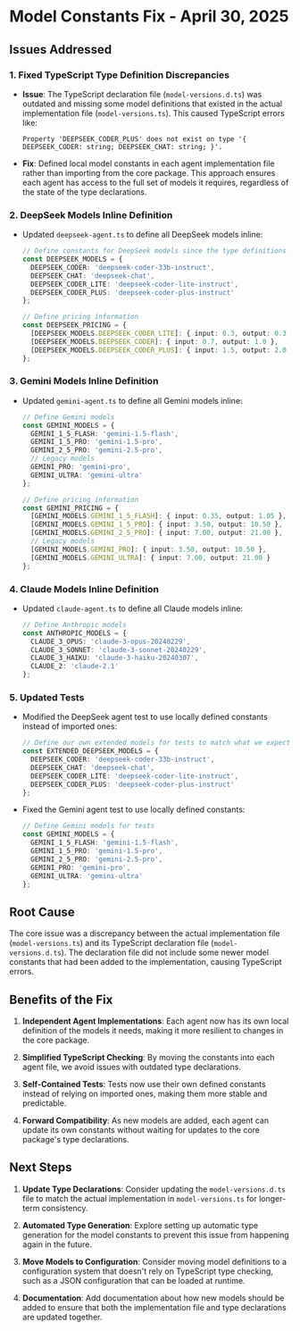 # Model Constants Fix - April 30, 2025

## Issues Addressed

### 1. Fixed TypeScript Type Definition Discrepancies

- **Issue**: The TypeScript declaration file (`model-versions.d.ts`) was outdated and missing some model definitions that existed in the actual implementation file (`model-versions.ts`). This caused TypeScript errors like:
  ```
  Property 'DEEPSEEK_CODER_PLUS' does not exist on type '{ DEEPSEEK_CODER: string; DEEPSEEK_CHAT: string; }'.
  ```

- **Fix**: Defined local model constants in each agent implementation file rather than importing from the core package. This approach ensures each agent has access to the full set of models it requires, regardless of the state of the type declarations.

### 2. DeepSeek Models Inline Definition

- Updated `deepseek-agent.ts` to define all DeepSeek models inline:
  ```typescript
  // Define constants for DeepSeek models since the type definitions might be outdated
  const DEEPSEEK_MODELS = {
    DEEPSEEK_CODER: 'deepseek-coder-33b-instruct',
    DEEPSEEK_CHAT: 'deepseek-chat',
    DEEPSEEK_CODER_LITE: 'deepseek-coder-lite-instruct',
    DEEPSEEK_CODER_PLUS: 'deepseek-coder-plus-instruct'
  };
  
  // Define pricing information
  const DEEPSEEK_PRICING = {
    [DEEPSEEK_MODELS.DEEPSEEK_CODER_LITE]: { input: 0.3, output: 0.3 },
    [DEEPSEEK_MODELS.DEEPSEEK_CODER]: { input: 0.7, output: 1.0 },
    [DEEPSEEK_MODELS.DEEPSEEK_CODER_PLUS]: { input: 1.5, output: 2.0 }
  };
  ```

### 3. Gemini Models Inline Definition

- Updated `gemini-agent.ts` to define all Gemini models inline:
  ```typescript
  // Define Gemini models 
  const GEMINI_MODELS = {
    GEMINI_1_5_FLASH: 'gemini-1.5-flash',
    GEMINI_1_5_PRO: 'gemini-1.5-pro',
    GEMINI_2_5_PRO: 'gemini-2.5-pro',
    // Legacy models
    GEMINI_PRO: 'gemini-pro',
    GEMINI_ULTRA: 'gemini-ultra'
  };
  
  // Define pricing information
  const GEMINI_PRICING = {
    [GEMINI_MODELS.GEMINI_1_5_FLASH]: { input: 0.35, output: 1.05 },
    [GEMINI_MODELS.GEMINI_1_5_PRO]: { input: 3.50, output: 10.50 },
    [GEMINI_MODELS.GEMINI_2_5_PRO]: { input: 7.00, output: 21.00 },
    // Legacy models
    [GEMINI_MODELS.GEMINI_PRO]: { input: 3.50, output: 10.50 },
    [GEMINI_MODELS.GEMINI_ULTRA]: { input: 7.00, output: 21.00 }
  };
  ```

### 4. Claude Models Inline Definition

- Updated `claude-agent.ts` to define all Claude models inline:
  ```typescript
  // Define Anthropic models
  const ANTHROPIC_MODELS = {
    CLAUDE_3_OPUS: 'claude-3-opus-20240229',
    CLAUDE_3_SONNET: 'claude-3-sonnet-20240229',
    CLAUDE_3_HAIKU: 'claude-3-haiku-20240307',
    CLAUDE_2: 'claude-2.1'
  };
  ```

### 5. Updated Tests

- Modified the DeepSeek agent test to use locally defined constants instead of imported ones:
  ```typescript
  // Define our own extended models for tests to match what we expect from the implementation
  const EXTENDED_DEEPSEEK_MODELS = {
    DEEPSEEK_CODER: 'deepseek-coder-33b-instruct',
    DEEPSEEK_CHAT: 'deepseek-chat',
    DEEPSEEK_CODER_LITE: 'deepseek-coder-lite-instruct',
    DEEPSEEK_CODER_PLUS: 'deepseek-coder-plus-instruct'
  };
  ```

- Fixed the Gemini agent test to use locally defined constants:
  ```typescript
  // Define Gemini models for tests
  const GEMINI_MODELS = {
    GEMINI_1_5_FLASH: 'gemini-1.5-flash',
    GEMINI_1_5_PRO: 'gemini-1.5-pro',
    GEMINI_2_5_PRO: 'gemini-2.5-pro',
    GEMINI_PRO: 'gemini-pro',
    GEMINI_ULTRA: 'gemini-ultra'
  };
  ```

## Root Cause

The core issue was a discrepancy between the actual implementation file (`model-versions.ts`) and its TypeScript declaration file (`model-versions.d.ts`). The declaration file did not include some newer model constants that had been added to the implementation, causing TypeScript errors.

## Benefits of the Fix

1. **Independent Agent Implementations**: Each agent now has its own local definition of the models it needs, making it more resilient to changes in the core package.

2. **Simplified TypeScript Checking**: By moving the constants into each agent file, we avoid issues with outdated type declarations.

3. **Self-Contained Tests**: Tests now use their own defined constants instead of relying on imported ones, making them more stable and predictable.

4. **Forward Compatibility**: As new models are added, each agent can update its own constants without waiting for updates to the core package's type declarations.

## Next Steps

1. **Update Type Declarations**: Consider updating the `model-versions.d.ts` file to match the actual implementation in `model-versions.ts` for longer-term consistency.

2. **Automated Type Generation**: Explore setting up automatic type generation for the model constants to prevent this issue from happening again in the future.

3. **Move Models to Configuration**: Consider moving model definitions to a configuration system that doesn't rely on TypeScript type checking, such as a JSON configuration that can be loaded at runtime.

4. **Documentation**: Add documentation about how new models should be added to ensure that both the implementation file and type declarations are updated together.